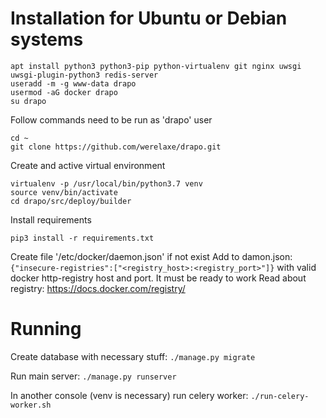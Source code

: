 # Installation for Ubuntu or Debian systems

```
apt install python3 python3-pip python-virtualenv git nginx uwsgi uwsgi-plugin-python3 redis-server
useradd -m -g www-data drapo
usermod -aG docker drapo
su drapo
```

Follow commands need to be run as 'drapo' user
```
cd ~
git clone https://github.com/werelaxe/drapo.git
```

Create and active virtual environment

```
virtualenv -p /usr/local/bin/python3.7 venv
source venv/bin/activate
cd drapo/src/deploy/builder
```

Install requirements

`pip3 install -r requirements.txt`

Create file '/etc/docker/daemon.json' if not exist
Add to damon.json: `{"insecure-registries":["<registry_host>:<registry_port>"]}`
with valid docker http-registry host and port. It must be ready to work
Read about registry: https://docs.docker.com/registry/


# Running
Create database with necessary stuff:
`./manage.py migrate`

Run main server:
`./manage.py runserver`

In another console (venv is necessary) run celery worker:
`./run-celery-worker.sh`
